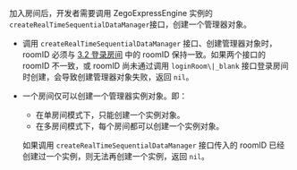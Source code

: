 加入房间后，开发者需要调用 ZegoExpressEngine 实例的 `createRealTimeSequentialDataManager`接口，创建一个管理器对象。

<div class="mk-warning">

- 调用 `createRealTimeSequentialDataManager` 接口、创建管理器对象时，roomID 必须与 [3.2 登录房间](!Other_Functions/RealTimeSequentialData#3_2) 中的 roomID 保持一致。如果两个接口的 roomID 不一致，或 roomID 尚未通过调用 `loginRoom\|_blank` 接口登录房间时创建，会导致创建管理器对象失败，返回 `nil`。

- 一个房间仅可以创建一个管理器实例对象。即：
    - 在单房间模式下，只能创建一个实例对象。
    - 在多房间模式下，每个房间都可以创建一个实例对象。

    如果调用 `createRealTimeSequentialDataManager` 接口传入的 roomID 已经创建过一个实例，则无法再创建一个实例，返回 `nil`。
</div>











